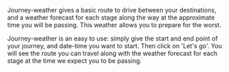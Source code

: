Journey-weather gives a basic route to drive between your destinations, and a weather forecast for each stage along the way at the approximate time you will be passing. This weather allows you to prepare for the worst.

Journey-weather is an easy to use: simply give the start and end point of your journey, and date-time you want to start. Then click on 'Let's go'. You will see the route you can travel along with the weather forecast for each stage at the time we expect you to be passing.
 
 
